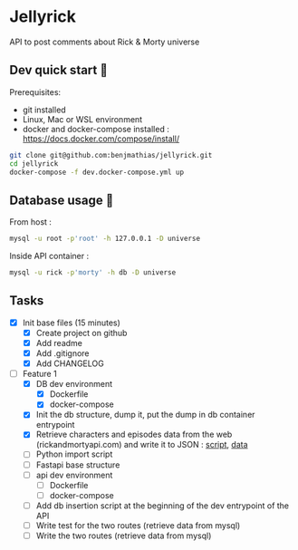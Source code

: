 # Jellyrick

API to post comments about Rick & Morty universe

## Dev quick start 🚀

Prerequisites:

- git installed
- Linux, Mac or WSL environment
- docker and docker-compose installed : https://docs.docker.com/compose/install/

```bash
git clone git@github.com:benjmathias/jellyrick.git
cd jellyrick
docker-compose -f dev.docker-compose.yml up
```

## Database usage 📙

From host :

```bash
mysql -u root -p'root' -h 127.0.0.1 -D universe
```

Inside API container :

```bash
mysql -u rick -p'morty' -h db -D universe
```

## Tasks

- [x]  Init base files (15 minutes)
    - [x]  Create project on github
    - [x]  Add readme
    - [x]  Add .gitignore
    - [x]  Add CHANGELOG
- [ ]  Feature 1
    - [x]  DB dev environment
        - [x]  Dockerfile
        - [x]  docker-compose
    - [x]  Init the db structure, dump it, put the dump in db container entrypoint
    - [x]  Retrieve characters and episodes data from the web (rickandmortyapi.com) and write it to
      JSON : [script](./db/script/write_from_web_to_json.py), [data](./db/rick_data.json)
    - [ ]  Python import script
    - [ ]  Fastapi base structure
    - [ ]  api dev environment
        - [ ]  Dockerfile
        - [ ]  docker-compose
    - [ ]  Add db insertion script at the beginning of the dev entrypoint of the API
    - [ ]  Write test for the two routes (retrieve data from mysql)
    - [ ]  Write the two routes (retrieve data from mysql)
